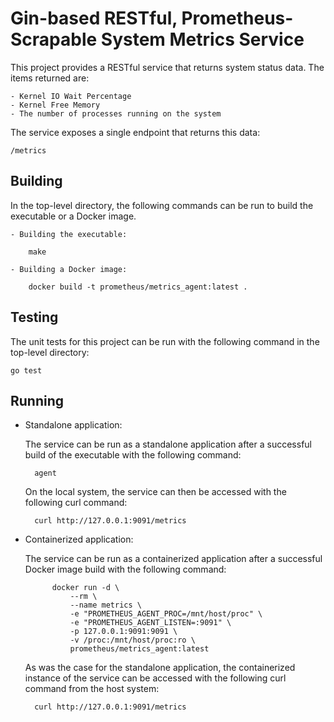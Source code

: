 # Gin-based RESTful, Prometheus-Scrapable System Metrics Service

This project provides a RESTful service that returns system status data.  The
items returned are:

    - Kernel IO Wait Percentage
    - Kernel Free Memory
    - The number of processes running on the system

The service exposes a single endpoint that returns this data:

    /metrics

## Building

In the top-level directory, the following commands can be run to build the
executable or a Docker image.

    - Building the executable:

        make

    - Building a Docker image:

        docker build -t prometheus/metrics_agent:latest .

## Testing

The unit tests for this project can be run with the following command in the
top-level directory:

    go test

## Running

- Standalone application:

    The service can be run as a standalone application after a successful
    build of the executable with the following command:

        agent

    On the local system, the service can then be accessed with the following
    curl command:

        curl http://127.0.0.1:9091/metrics

- Containerized application:

    The service can be run as a containerized application after a successful
    Docker image build with the following command:

            docker run -d \
                --rm \
                --name metrics \
                -e "PROMETHEUS_AGENT_PROC=/mnt/host/proc" \
                -e "PROMETHEUS_AGENT_LISTEN=:9091" \
                -p 127.0.0.1:9091:9091 \
                -v /proc:/mnt/host/proc:ro \
                prometheus/metrics_agent:latest

    As was the case for the standalone application, the containerized instance
    of the service can be accessed with the following curl command from the
    host system:

        curl http://127.0.0.1:9091/metrics

